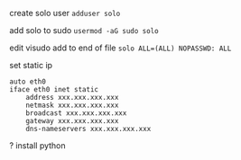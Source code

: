 
create solo user 
`adduser solo`

add solo to sudo 
`usermod -aG sudo solo`

edit visudo add to end of file 
`solo ALL=(ALL) NOPASSWD: ALL`

set static ip  

```
auto eth0
iface eth0 inet static
    address xxx.xxx.xxx.xxx 
    netmask xxx.xxx.xxx.xxx
    broadcast xxx.xxx.xxx.xxx
    gateway xxx.xxx.xxx.xxx 
    dns-nameservers xxx.xxx.xxx.xxx 

```


? install python 

